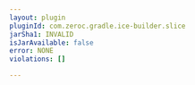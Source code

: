 ```yaml
---
layout: plugin
pluginId: com.zeroc.gradle.ice-builder.slice
jarSha1: INVALID
isJarAvailable: false
error: NONE
violations: []

---
```

